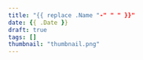 ```yaml
---
title: "{{ replace .Name "-" " " }}"
date: {{ .Date }}
draft: true
tags: []
thumbnail: "thumbnail.png"
---
```

